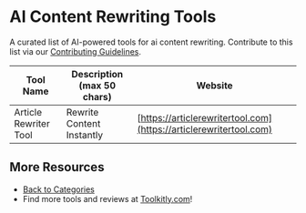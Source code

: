 # AI Content Rewriting Tools

A curated list of AI-powered tools for ai content rewriting. Contribute to this list via our [Contributing Guidelines](../CONTRIBUTING.md).

| Tool Name | Description (max 50 chars) | Website |
|-----------|----------------------------|---------|
| Article Rewriter Tool | Rewrite Content Instantly | [https://articlerewritertool.com](https://articlerewritertool.com) |

## More Resources
- [Back to Categories](https://github.com/ToolkitlyAI/awesome-ai-tools/blob/master/README.md)
- Find more tools and reviews at [Toolkitly.com](https://toolkitly.com)!
